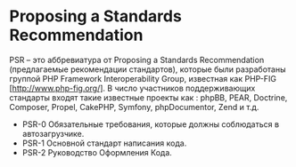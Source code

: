 Proposing a Standards Recommendation
====================================

PSR – это аббревиатура от Proposing a Standards Recommendation (предлагаемые рекомендации стандартов), которые были разработаны группой PHP Framework Interoperability Group, известная как PHP-FIG [http://www.php-fig.org/]. В число участников поддерживающих стандарты входят такие известные проекты как : phpBB, PEAR, Doctrine, Composer, Propel, CakePHP, Symfony, phpDocumentor, Zend и т.д.

 - PSR-0 Обязательные требования, которые должны соблюдаться в автозагрузчике.
 - PSR-1 Основной стандарт написания кода.
 - PSR-2 Руководство Оформления Кода.
